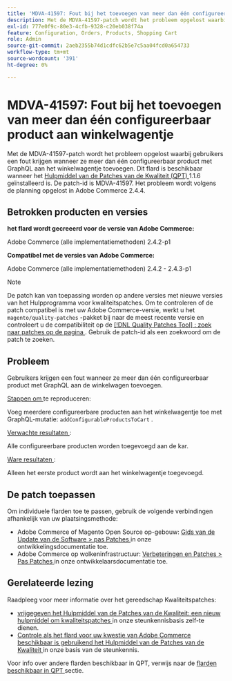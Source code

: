 ```yaml
---
title: 'MDVA-41597: Fout bij het toevoegen van meer dan één configureerbaar product aan winkelwagentje'
description: Met de MDVA-41597-patch wordt het probleem opgelost waarbij gebruikers een fout krijgen wanneer ze meer dan één configureerbaar product met GraphQL aan het winkelwagentje toevoegen. Deze patch is beschikbaar wanneer [Quality Patches Tool (QPT)] (https://experienceleague.adobe.com/nl/docs/commerce-operations/upgrade-guide/patches/overview) 1.1.6 is geïnstalleerd. De patch-id is MDVA-41597. Het probleem wordt volgens de planning opgelost in Adobe Commerce 2.4.4.
exl-id: 777e0f9c-80e3-4cfb-9328-c20eb038f74a
feature: Configuration, Orders, Products, Shopping Cart
role: Admin
source-git-commit: 2aeb2355b74d1cdfc62b5e7c5aa04fcd0a654733
workflow-type: tm+mt
source-wordcount: '391'
ht-degree: 0%

---
```


# MDVA-41597: Fout bij het toevoegen van meer dan één configureerbaar product aan winkelwagentje

Met de MDVA-41597-patch wordt het probleem opgelost waarbij gebruikers een fout krijgen wanneer ze meer dan één configureerbaar product met GraphQL aan het winkelwagentje toevoegen. Dit flard is beschikbaar wanneer het [ Hulpmiddel van de Patches van de Kwaliteit (QPT) ](https://experienceleague.adobe.com/nl/docs/commerce-operations/upgrade-guide/patches/overview) 1.1.6 geïnstalleerd is. De patch-id is MDVA-41597. Het probleem wordt volgens de planning opgelost in Adobe Commerce 2.4.4.

## Betrokken producten en versies

**het flard wordt gecreeerd voor de versie van Adobe Commerce:**

Adobe Commerce (alle implementatiemethoden) 2.4.2-p1

**Compatibel met de versies van Adobe Commerce:**

Adobe Commerce (alle implementatiemethoden) 2.4.2 - 2.4.3-p1

>[!NOTE]
>
>De patch kan van toepassing worden op andere versies met nieuwe versies van het Hulpprogramma voor kwaliteitspatches. Om te controleren of de patch compatibel is met uw Adobe Commerce-versie, werkt u het `magento/quality-patches` -pakket bij naar de meest recente versie en controleert u de compatibiliteit op de [[!DNL Quality Patches Tool] : zoek naar patches op de pagina ](https://experienceleague.adobe.com/tools/commerce-quality-patches/index.html?lang=nl-NL) . Gebruik de patch-id als een zoekwoord om de patch te zoeken.

## Probleem

Gebruikers krijgen een fout wanneer ze meer dan één configureerbaar product met GraphQL aan de winkelwagen toevoegen.

<u> Stappen om </u> te reproduceren:

Voeg meerdere configureerbare producten aan het winkelwagentje toe met GraphQL-mutatie: `addConfigurableProductsToCart` .

<u> Verwachte resultaten </u>:

Alle configureerbare producten worden toegevoegd aan de kar.

<u> Ware resultaten </u>:

Alleen het eerste product wordt aan het winkelwagentje toegevoegd.

## De patch toepassen

Om individuele flarden toe te passen, gebruik de volgende verbindingen afhankelijk van uw plaatsingsmethode:

* Adobe Commerce of Magento Open Source op-gebouw: [ Gids van de Update van de Software > pas Patches ](https://experienceleague.adobe.com/nl/docs/commerce-operations/tools/quality-patches-tool/usage) in onze ontwikkelingsdocumentatie toe.
* Adobe Commerce op wolkeninfrastructuur: [ Verbeteringen en Patches > Pas Patches ](https://experienceleague.adobe.com/nl/docs/commerce-cloud-service/user-guide/develop/upgrade/apply-patches) in onze ontwikkelaarsdocumentatie toe.

## Gerelateerde lezing

Raadpleeg voor meer informatie over het gereedschap Kwaliteitspatches:

* [ vrijgegeven het Hulpmiddel van de Patches van de Kwaliteit: een nieuw hulpmiddel om kwaliteitspatches ](/help/announcements/adobe-commerce-announcements/magento-quality-patches-released-new-tool-to-self-serve-quality-patches.md) in onze steunkennisbasis zelf-te dienen.
* [ Controle als het flard voor uw kwestie van Adobe Commerce beschikbaar is gebruikend het Hulpmiddel van de Patches van de Kwaliteit ](/help/support-tools/patches-available-in-qpt-tool/check-patch-for-magento-issue-with-magento-quality-patches.md) in onze basis van de steunkennis.

Voor info over andere flarden beschikbaar in QPT, verwijs naar de [ flarden beschikbaar in QPT ](https://support.magento.com/hc/en-us/sections/360010506631-Patches-available-in-QPT-tool-) sectie.
